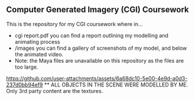 ## Computer Generated Imagery (CGI) Coursework

This is the repository for my CGI coursework where in...
- cgi report.pdf you can find a report outlining my modelling and animating process
- /images you can find a gallery of screenshots of my model, and below the animated video.
- Note: the Maya files are unavailable on this repository as the files are too large.

https://github.com/user-attachments/assets/6a68dc10-5e00-4e9d-a0d3-237d0bb94ef9
** ALL OBJECTS IN THE SCENE WERE MODELLED BY ME. Only 3rd party content are the textures.
